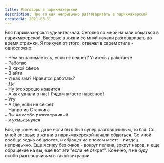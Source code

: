 ```yaml
---
title: Разговоры в парикмахерской
description: Про то как непривычно разговаривать в парикмахерской
createdAt: 2021-03-31
---
```


Бля парикмахерская удивительная. Сегодня со мной начали общаться в парикмахерской. Впервые в жизни со мной начали
разговаривать во время стрижки. Я прихуел от этого, отвечал в своем стиле - односложно:

– Чем вы занимаетесь, если не секрет? Учитесь / работаете <br> 
– Работаю <br> 
– В какой сфере <br> 
– В айти <br> 
– И как вам? Нравится работать? <br> 
– Да <br> 
– Ну это хорошо нравится <br> 
– А как узнали о нас? Рядом живете наверное? <br> 
– Угу <br> 
– А где, если не секрет <br> 
– Напротив Станкина <br> 
– Вы не особо разговорчивый <br> 
– *я ухмыльнулся*

Бля, ну конечно, даже если бы я был супер разговорчивым, то бля. Со мной впервые в жизни в парикмахерской начали
общаться. Со мной вообще редко общаются, и обращение в таком месте - пиздец непривычно. Еще я сижу без очков - вокруг
пелена, вокруг народ, и еще обращение на вы, еще вот эти "если не секрет". Конечно, я не буду особо разговорчивым в
такой ситуации.
